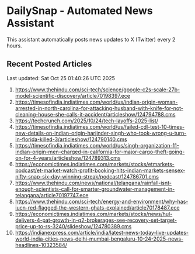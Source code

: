 # DailySnap - Automated News Assistant

This assistant automatically posts news updates to X (Twitter) every 2 hours.

## Recent Posted Articles

Last updated: Sat Oct 25 01:40:26 UTC 2025

1. https://www.thehindu.com/sci-tech/science/google-c2s-scale-27b-model-scientific-discovery/article70198397.ece
2. https://timesofindia.indiatimes.com/world/us/indian-origin-woman-arrested-in-north-carolina-for-attacking-husband-with-knife-for-not-cleaning-house-she-calls-it-accident/articleshow/124794788.cms
3. https://techcrunch.com/2025/10/24/tech-layoffs-2025-list/
4. https://timesofindia.indiatimes.com/world/us/failed-cdl-test-10-times-new-details-on-indian-origin-harjinder-singh-who-took-wrong-u-turn-in-florida-killed-3/articleshow/124790140.cms
5. https://timesofindia.indiatimes.com/world/us/singh-organization-11-indian-origin-men-charged-in-california-for-major-cargo-theft-going-on-for-4-years/articleshow/124789313.cms
6. https://economictimes.indiatimes.com/markets/stocks/etmarkets-podcast/et-market-watch-profit-booking-hits-indian-markets-sensex-nifty-snap-six-day-winning-streak/podcast/124786701.cms
7. https://www.thehindu.com/news/national/telangana/rainfall-isnt-enough-scientists-call-for-smarter-groundwater-management-in-telangana/article70197747.ece
8. https://www.thehindu.com/sci-tech/energy-and-environment/why-has-iucn-red-flagged-the-western-ghats-explained/article70178487.ece
9. https://economictimes.indiatimes.com/markets/stocks/news/hul-delivers-4-pat-growth-in-q2-brokerages-see-recovery-set-target-price-up-to-rs-3240/slideshow/124780389.cms
10. https://indianexpress.com/article/india/latest-news-today-live-updates-world-india-cities-news-delhi-mumbai-bengaluru-10-24-2025-news-headlines-10323584/
